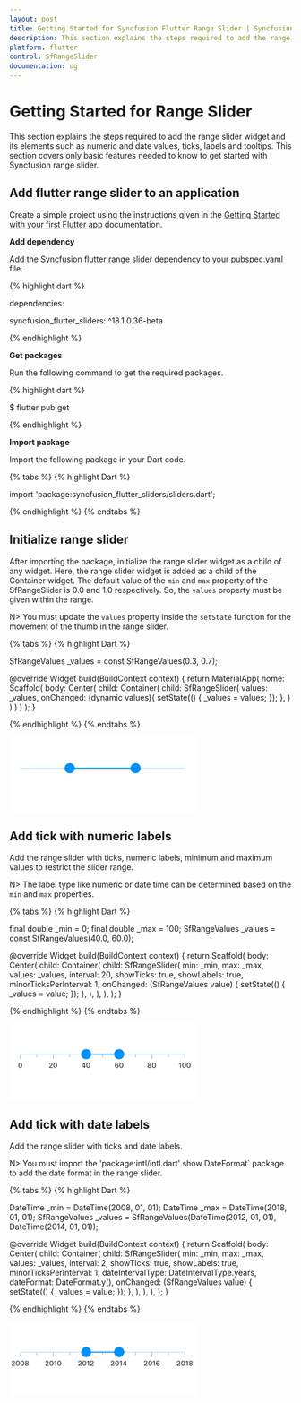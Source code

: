 ```yaml
---
layout: post
title: Getting Started for Syncfusion Flutter Range Slider | Syncfusion
description: This section explains the steps required to add the range slider widget and its elements such as numeric and date values, ticks, labels and tooltips 
platform: flutter
control: SfRangeSlider
documentation: ug
---
```


# Getting Started for Range Slider
This section explains the steps required to add the range slider widget and its elements such as numeric and date values, ticks, labels and tooltips. This section covers only basic features needed to know to get started with Syncfusion range slider.

## Add flutter range slider to an application
Create a simple project using the instructions given in the [Getting Started with your first Flutter app](https://flutter.dev/docs/get-started/test-drive?tab=vscode#create-app) documentation.

**Add dependency**

Add the Syncfusion flutter range slider dependency to your pubspec.yaml file.

{% highlight dart %}

dependencies:

syncfusion_flutter_sliders: ^18.1.0.36-beta

{% endhighlight %}

**Get packages** 

Run the following command to get the required packages.

{% highlight dart %}

$ flutter pub get

{% endhighlight %}

**Import package**

Import the following package in your Dart code.

{% tabs %}
{% highlight Dart %}

import 'package:syncfusion_flutter_sliders/sliders.dart';

{% endhighlight %}
{% endtabs %}

## Initialize range slider

After importing the package, initialize the range slider widget as a child of any widget. Here, the range slider widget is added as a child of the Container widget. The default value of the `min` and `max` property of the SfRangeSlider is 0.0 and 1.0 respectively. So, the `values` property must be given within the range.

N> You must update the `values` property inside the `setState` function for the movement of the thumb in the range slider.

{% tabs %}
{% highlight Dart %}

SfRangeValues _values = const SfRangeValues(0.3, 0.7);

@override
Widget build(BuildContext context) {
  return MaterialApp(
      home: Scaffold(
          body: Center(
              child: Container(
                  child: SfRangeSlider(
                    values: _values,
                    onChanged: (dynamic values){
                      setState(() {
                        _values = values;
                      });
                    },
                  )
              )
          )
      )
  );
}
	
{% endhighlight %}
{% endtabs %}

![Default range slider](images/getting-started/default_range_slider.png)

## Add tick with numeric labels

Add the range slider with ticks, numeric labels, minimum and maximum values to restrict the slider range.

N> The label type like numeric or date time can be determined based on the `min` and `max` properties.

{% tabs %}
{% highlight Dart %}

final double _min = 0;
final double _max = 100;
SfRangeValues _values = const SfRangeValues(40.0, 60.0);

@override
Widget build(BuildContext context) {
  return Scaffold(
    body: Center(
      child: Container(
        child: SfRangeSlider(
          min: _min,
          max: _max,
          values: _values,
          interval: 20,
          showTicks: true,
          showLabels: true,
          minorTicksPerInterval: 1,
          onChanged: (SfRangeValues value) {
            setState(() {
              _values = value;
            });
          },
        ),
      ),
    ),
  );
}

{% endhighlight %}
{% endtabs %}

![Numeric range slider](images/getting-started/numeric_range_slider.png)

## Add tick with date labels

Add the range slider with ticks and date labels.

N> You must import the 'package:intl/intl.dart' show DateFormat` package to add the date format in the range slider.

{% tabs %}
{% highlight Dart %}

DateTime _min = DateTime(2008, 01, 01);
DateTime _max = DateTime(2018, 01, 01);
SfRangeValues _values = SfRangeValues(DateTime(2012, 01, 01), DateTime(2014, 01, 01));

@override
Widget build(BuildContext context) {
  return Scaffold(
    body: Center(
      child: Container(
        child: SfRangeSlider(
          min: _min,
          max: _max,
          values: _values,
          interval: 2,
          showTicks: true,
          showLabels: true,
          minorTicksPerInterval: 1,
          dateIntervalType: DateIntervalType.years,
          dateFormat: DateFormat.y(),
          onChanged: (SfRangeValues value) {
            setState(() {
              _values = value;
            });
          },
        ),
      ),
    ),
  );
}

{% endhighlight %}
{% endtabs %}

![DateTime range slider](images/getting-started/date_range_slider.png)
